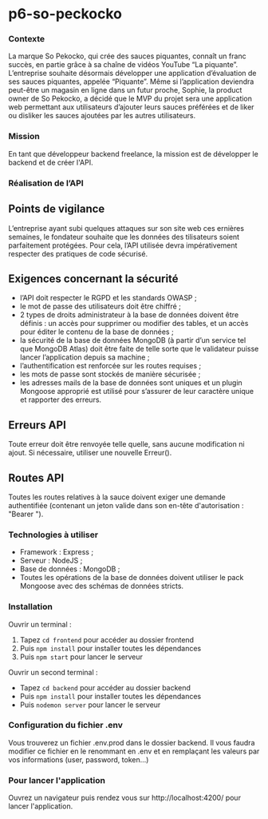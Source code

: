 # p6-so-peckocko

### Contexte

La marque So Pekocko, qui crée des sauces piquantes, connaît un franc succès, en partie grâce à sa chaîne de vidéos YouTube “La piquante”. L’entreprise souhaite désormais développer une application d’évaluation de ses sauces piquantes, appelée “Piquante”. Même si l’application deviendra peut-être un magasin en ligne dans un futur proche, Sophie, la product owner de So Pekocko, a décidé que le MVP du projet sera une application web permettant aux utilisateurs d’ajouter leurs sauces préférées et de liker ou disliker les sauces ajoutées par les autres utilisateurs.


### Mission

En tant que développeur backend freelance, la mission est de développer le backend et de créer l'API.


### Réalisation de l’API


## Points de vigilance

L’entreprise ayant subi quelques attaques sur son site web ces ernières semaines, le fondateur souhaite que les données des tilisateurs soient parfaitement protégées. Pour cela, l’API utilisée devra impérativement respecter des pratiques de code sécurisé.


## Exigences concernant la sécurité

- l’API doit respecter le RGPD et les standards OWASP ;
- le mot de passe des utilisateurs doit être chiffré ;
- 2 types de droits administrateur à la base de données doivent être définis : un accès pour supprimer ou modifier des tables, et un accès pour éditer le contenu de la base de données ;
- la sécurité de la base de données MongoDB (à partir d’un service tel que MongoDB Atlas) doit être faite de telle sorte que le validateur puisse lancer l’application depuis sa machine ;
- l’authentification est renforcée sur les routes requises ;
- les mots de passe sont stockés de manière sécurisée ;
- les adresses mails de la base de données sont uniques et un plugin Mongoose approprié est utilisé pour s’assurer de leur caractère unique et rapporter des erreurs.

## Erreurs API

Toute erreur doit être renvoyée telle quelle, sans aucune modification ni ajout. Si nécessaire, utiliser une nouvelle Erreur().

## Routes API

Toutes les routes relatives à la sauce doivent exiger une demande authentifiée (contenant un jeton valide dans son en-tête d'autorisation : "Bearer ").


### Technologies à utiliser

- Framework : Express ;
- Serveur : NodeJS ;
- Base de données : MongoDB ;
- Toutes les opérations de la base de données doivent utiliser le pack Mongoose avec des schémas de données stricts.


### Installation

Ouvrir un terminal :

1. Tapez ```cd frontend``` pour accéder au dossier frontend
2. Puis ```npm install``` pour installer toutes les dépendances
3. Puis ```npm start``` pour lancer le serveur

Ouvrir un second terminal :

- Tapez ```cd backend``` pour accéder au dossier backend
- Puis ```npm install``` pour installer toutes les dépendances
- Puis ```nodemon server``` pour lancer le serveur


### Configuration du fichier .env

Vous trouverez un fichier .env.prod dans le dossier backend. Il vous faudra modifier ce fichier en le renommant en .env et en remplaçant les valeurs par vos informations (user, password, token...)

### Pour lancer l'application

Ouvrez un navigateur puis rendez vous sur http://localhost:4200/ pour lancer l'application.
